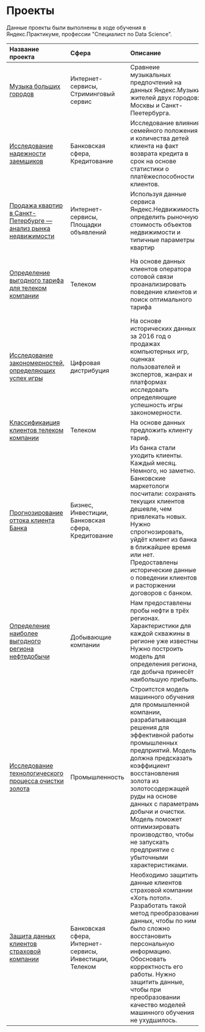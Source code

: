 # Проекты

Данные проекты были выполнены в ходе обучения в Яндекс.Практикуме, профессии "Специалист по Data Science".

| Название проекта | Сфера | Описание | Навыки и инструменты |
|:-----------------|:------|:---------|:---------------------|
|[Музыка больших городов](https://github.com/TrefilovaDiana/portfolio/tree/main/Big_cities_music)|Интернет-сервисы, Стриминговый сервис|Сравнеие музыкальных предпочтений на данных Яндекс.Музыки жителей двух городов: Москвы и Санкт-Пеетербурга.|*Python*, *pandas*|
|[Исследование надежности заемщиков](https://github.com/TrefilovaDiana/portfolio/tree/main/Reliability_of_borrowers_research)|Банковская сфера, Кредитование|Исследование влияния семейного положения и количества детей клиента на факт возврата кредита в срок на основе статистики о платёжеспособности клиентов.|*Python*, *pandas*, *предобработка данных*|
|[Продажа квартир в Санкт-Петербурге — анализ рынка недвижимости](https://github.com/TrefilovaDiana/portfolio/tree/main/Real_estate_prices_research)|Интернет-сервисы, Площадки объявлений|Используя данные сервиса Яндекс.Недвижимость, определить рыночную стоимость объектов недвижимости и типичные параметры квартир|*Python*, *pandas*, *matplotlib*, *исследовательский анализ данных*, *визуализация данных*, *предобработка данных*|
|[Определение выгодного тарифа для телеком компании](https://github.com/TrefilovaDiana/portfolio/tree/main/Optimal_tariff)|Телеком|На основе данных клиентов оператора сотовой связи проанализировать поведение клиентов и поиск оптимального тарифа|*Python*, *pandas*, *matplotlib*, *NumPy*, *SciPy*, *описательная статистика*, *проверка статистических гипотез*|
|[Исследование закономерностей, определяющих успех игры](https://github.com/TrefilovaDiana/portfolio/tree/main/Success_of_the_game_research)|Цифровая дистрибуция|На основе исторических данных за 2016 год о продажах компьютерных игр, оценках пользователей и экспертов, жанрах и платформах исследовать определяющие успешность игры закономерности.|*Python*, *pandas*, *matplotlib*, *SciPy*, *предобработка данных*, *исследовательский анализ данных*, *визуализация данных*, *проверка статистических гипотез*|
|[Классификаиция клиентов телеком компании](https://github.com/TrefilovaDiana/portfolio/tree/main/Tariff_recommendation)|Телеком|На основе данных предложить клиенту тариф.|*Python*, *pandas*, *scikit-learn*|
|[Прогнозирование оттока клиента Банка](https://github.com/TrefilovaDiana/portfolio/tree/main/Forecasting_bank_customer_churn)|Бизнес, Инвестиции, Банковская сфера, Кредитование|Из банка стали уходить клиенты. Каждый месяц. Немного, но заметно. Банковские маркетологи посчитали: сохранять текущих клиентов дешевле, чем привлекать новых. Нужно спрогнозировать, уйдёт клиент из банка в ближайшее время или нет. Предоставлены исторические данные о поведении клиентов и расторжении договоров с банком.|*Python*, *pandas*, *matplotlib*, *scikit-learn*|
|[Определение наиболее выгодного региона нефтедобычи](https://github.com/TrefilovaDiana/portfolio/tree/main/Determining_the_most_profitable_oil_production_region)|Добывающие компании|Нам предоставлены пробы нефти в трёх регионах. Характеристики для каждой скважины в регионе уже известны. Нужно построить модель для определения региона, где добыча принесёт наибольшую прибыль.|*Python*, *pandas*, *scikit-learn*, *бутстреп*|
|[Исследование технологического процесса очистки золота](https://github.com/TrefilovaDiana/portfolio/tree/main/Technological_process_of-gold_purification_research)|Промышленность|Строитстся модель машинного обучения для промышленной компании, разрабатывающая решения для эффективной работы промышленных предприятий. Модель должна предсказать коэффициент восстановления золота из золотосодержащей руды на основе данных с параметрами добычи и очистки. Модель поможет оптимизировать производство, чтобы не запускать предприятие с убыточными характеристиками.|*Python*, *pandas*, *matplotlib*, *NumPy*, *scikit-learn*, *исследовательский анализ данных*|
|[Защита данных клиентов страховой компании](https://github.com/TrefilovaDiana/portfolio/tree/main/Protection_of_clients_personal_data)|Банковская сфера, Интернет-сервисы, Инвестиции, Телеком|Необходимо защитить данные клиентов страховой компании «Хоть потоп». Разработать такой метод преобразования данных, чтобы по ним было сложно восстановить персональную информацию. Обосновать корректность его работы. Нужно защитить данные, чтобы при преобразовании качество моделей машинного обучения не ухудшилось.|*Python*, *pandas*, *NumPy*, *scikit-learn*|

